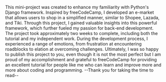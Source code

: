 This mini-project was created to enhance my familiarity with Python's Django framework. Inspired by freeCodeCamp, I developed an e-market that allows users to shop in a simplified manner, similar to Shopee, Lazada, and Tiki. Through this project, I gained valuable insights into this powerful framework, which further fueled my passion for back-end development.
The project took approximately two weeks to complete, including both the tutorial and my independent work. During the development process, I experienced a range of emotions, from frustration at encountering roadblocks to elation at overcoming challenges. Ultimately, I was so happy to publish this project to you, even though it is not the most perfect but I am proud of my accomplishment and grateful to freeCodeCamp for providing an excellent tutorial for people like me who can learn and improve more and more about coding and programming.
--Thank you for taking the time to read--
